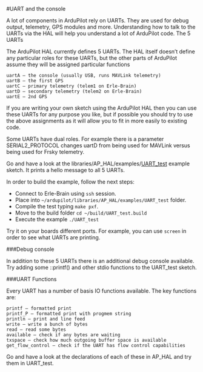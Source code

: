 #UART and the console

A lot of components in ArduPilot rely on UARTs. They are used for debug output, telemetry, GPS modules and more. Understanding how to talk to the UARTs via the HAL will help you understand a lot of ArduPilot code.
The 5 UARTs

The ArduPilot HAL currently defines 5 UARTs. The HAL itself doesn’t define any particular roles for these UARTs, but the other parts of ArduPilot assume they will be assigned particular functions

    uartA – the console (usually USB, runs MAVLink telemetry)
    uartB – the first GPS
    uartC – primary telemetry (telem1 on Erle-Brain)
    uartD – secondary telemetry (telem2 on Erle-Brain)
    uartE – 2nd GPS

If you are writing your own sketch using the ArduPilot HAL then you can use these UARTs for any purpose you like, but if possible you should try to use the above assignments as it will allow you to fit in more easily to existing code.

Some UARTs have dual roles. For example there is a parameter SERIAL2_PROTOCOL changes uartD from being used for MAVLink versus being used for Frsky telemetry.

Go and have a look at the libraries/AP_HAL/examples/[UART_test](https://github.com/erlerobot/ardupilot/blob/master/libraries/AP_HAL/examples/UART_test/UART_test.pde) example sketch. It prints a hello message to all 5 UARTs. 

In order to build the example, follow the  next steps:

* Connect to Erle-Brain using `ssh` session.
* Place into `~/ardupilot/libraries/AP_HAL/examples/UART_test` folder.
* Compile the test typing `make pxf`.
* Move to the build folder `cd ~/build/UART_test.build`
* Execute the example `./UART_test`


Try it on your boards different ports. For example, you can use `screen` in order to see what UARTs are printing.

###Debug console

In addition to these 5 UARTs there is an additional debug console available. Try adding some ::printf() and other stdio functions to the UART_test sketch.


###UART Functions

Every UART has a number of basis IO functions available. The key functions are:

    printf – formatted print
    printf_P – formatted print with progmem string
    println – print and line feed
    write – write a bunch of bytes
    read – read some bytes
    available – check if any bytes are waiting
    txspace – check how much outgoing buffer space is available
    get_flow_control – check if the UART has flow control capabilities

Go and have a look at the declarations of each of these in AP_HAL and try them in UART_test.